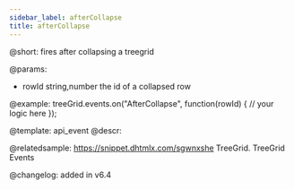 ```yaml
---
sidebar_label: afterCollapse
title: afterCollapse
---          
```


@short: fires after collapsing a treegrid
	
@params:
- rowId			string,number		the id of a collapsed row



@example:
treeGrid.events.on("AfterCollapse", function(rowId) {
    // your logic here
});


@template:	api_event
@descr:




@relatedsample:
https://snippet.dhtmlx.com/sgwnxshe	TreeGrid. TreeGrid Events	

@changelog: added in v6.4

